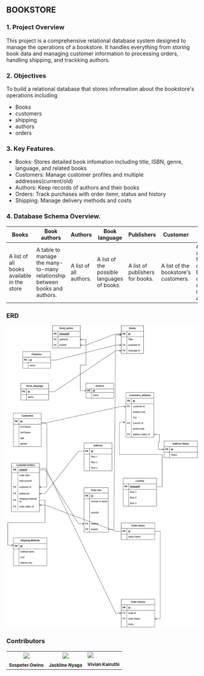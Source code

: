 ## BOOKSTORE

### 1. Project Overview

This project is a comprehensive relational database system designed to manage the operations of a bookstore. It handles everything from storing book data and managing customer information to processing orders, handling shipping, and trackking authors. 

### 2. Objectives
To build a relational database that stores information about the bookstore's operations including
- Books
- customers
- shipping
- authors
- orders

### 3. Key Features.
- Books: Stores detailed book infomation including title, ISBN, genre, language, and related books
- Customers: Manage customer profiles and multiple addresses(current/old)
- Authors: Keep records of authors and their books
- Orders: Track purchases with order itemr, status and history
- Shipping: Manage delivery methods and costs

  
### 4. Database Schema Overview.
<table>
    <thread>
      <tr>
        <th>Books</th>
        <th>Book authors</th>
        <th>Authors</th>
        <th>Book language</th>
        <th>Publishers</th>
        <th>Customer</th>
        <th>Customer Address</th>
        <th>Address status</th>
        <th>Address</th>
        <th>Country</th>
        <th>Customer Order</th>
        <th>Order line</th>
        <th>Shipping methods</th>
        <th>Order History</th>
        <th>Order Status</th>
      </tr>
    </thread>
   <tbody>
        <tr>
          <td>A list of all books available in the store</td>
          <td>A table to manage the many-to-many relationship 
between books and authors. </td>
          <td>A list of all authors.</td>
          <td>A list of the possible languages of books. </td>
          <td> A list of publishers for books.</td>
          <td> A list of the bookstore's customers. </td>
          <td>A list of addresses for customers. Each 
customer can have multiple addresses. </td>
          <td>A list of statuses for an address (e.g., current, 
old).</td>
          <td> A list of all addresses in the system.</td>
          <td>A list of countries where the addresses are located.</td>
          <td>A list of orders placed by customers. </td>
          <td>A list of books that are part of each order</td>
          <td>A list of possible shipping methods for an 
order.</td>
          <td>A record of the history of an order (e.g., ordered, 
cancelled, delivered).</td>
          <td>A list of possible statuses for an order (e.g., 
pending, shipped, delivered). </td>
        </tr>
     
   </tbody>
</table>

### ERD
<img src="https://github.com/Itchy-Fingers/bookstorage/blob/main/erd.jpg" width="800">

### Contributors
<table>
  <tbody>
    <tr>
      <td align="center">
        <a href="https://github.com/Itchy-Fingers">
        <img src="https://avatars.githubusercontent.com/u/113516060?v=4" width="100">
        <br />
        <sub><b>Sospeter Owino</b></sub>
        <a/>
      </td>
      <td align="center">
      <a href="https://github.com/jacklinenyaga">
      <img src="https://avatars.githubusercontent.com/u/126550868?v=4" width="100">
      <br />
      <sub><b>Jackline Nyaga</b></sub>
      <a/>
      </td>
      <td align="centre">
        <a href="https://github.com/Viviankairuthi">
        <img src="https://avatars.githubusercontent.com/u/122861507?v=4" width="100">
        <br />
        <sub><b>Vivian Kairuthi<b><sub>
        <a/>
      </td>
    </tr>
  </tbody>
</table>
